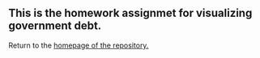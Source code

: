 ## This is the homework assignmet for visualizing government debt.


Return to the [homepage of the repository.](README.md)
